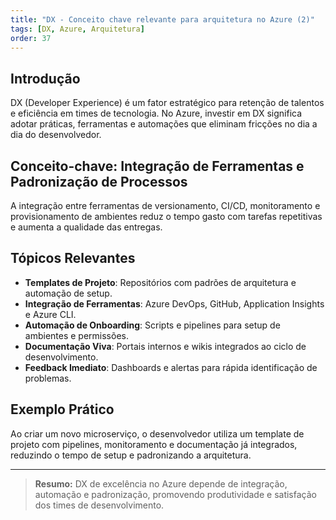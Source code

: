 ```yaml
---
title: "DX - Conceito chave relevante para arquitetura no Azure (2)"
tags: [DX, Azure, Arquitetura]
order: 37
---
```


## Introdução

DX (Developer Experience) é um fator estratégico para retenção de talentos e eficiência em times de tecnologia. No Azure, investir em DX significa adotar práticas, ferramentas e automações que eliminam fricções no dia a dia do desenvolvedor.

## Conceito-chave: Integração de Ferramentas e Padronização de Processos

A integração entre ferramentas de versionamento, CI/CD, monitoramento e provisionamento de ambientes reduz o tempo gasto com tarefas repetitivas e aumenta a qualidade das entregas.

## Tópicos Relevantes

- **Templates de Projeto**: Repositórios com padrões de arquitetura e automação de setup.
- **Integração de Ferramentas**: Azure DevOps, GitHub, Application Insights e Azure CLI.
- **Automação de Onboarding**: Scripts e pipelines para setup de ambientes e permissões.
- **Documentação Viva**: Portais internos e wikis integrados ao ciclo de desenvolvimento.
- **Feedback Imediato**: Dashboards e alertas para rápida identificação de problemas.

## Exemplo Prático

Ao criar um novo microserviço, o desenvolvedor utiliza um template de projeto com pipelines, monitoramento e documentação já integrados, reduzindo o tempo de setup e padronizando a arquitetura.

---

> **Resumo:** DX de excelência no Azure depende de integração, automação e padronização, promovendo produtividade e satisfação dos times de desenvolvimento.
